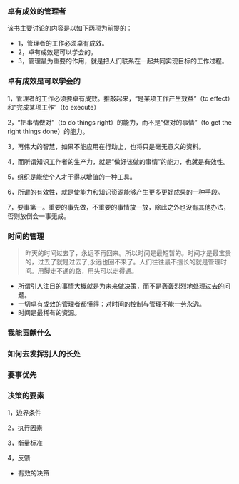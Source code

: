 ### 卓有成效的管理者

该书主要讨论的内容是以如下两项为前提的：

+ 1，管理者的工作必须卓有成效。
+ 2，卓有成效是可以学会的。	
+ 3，管理最为重要的作用，就是把人们联系在一起共同实现目标的工作过程。

### 卓有成效是可以学会的

1，管理者的工作必须要卓有成效。推敲起来，“是某项工作产生效益”（to  effect）和“完成某项工作”（to execute）

2，“把事情做对”（to do things right）的能力，而不是“做对的事情”（to get the right things done）的能力。

3，再伟大的智慧，如果不能应用在行动上，也将只是毫无意义的资料。

4，而所谓知识工作者的生产力，就是“做好该做的事情”的能力，也就是有效性。

5，组织是能使个人才干得以增值的一种工具。

6，所谓的有效性，就是使能力和知识资源能够产生更多更好成果的一种手段。

7，要事第一。重要的事先做，不重要的事情放一放，除此之外也没有其他办法，否则放倒会一事无成。

### 时间的管理

> 昨天的时间过去了，永远不再回来。所以时间是最短暂的。时间才是最宝贵的，过去了就是过去了,永远也回不来了。人们往往最不擅长的就是管理时间。用脚走不通的路，用头可以走得通。

+ 所谓引人注目的事情大概就是为未来做决策，而不是轰轰烈烈地处理过去的问题。
+ 一切卓有成效的管理者都懂得：对时间的控制与管理不能一劳永逸。
+ 时间是最稀有的资源。

### 我能贡献什么



### 如何去发挥别人的长处



### 要事优先



### 决策的要素



1，边界条件

2，执行因素

3，衡量标准

4，反馈

- 有效的决策